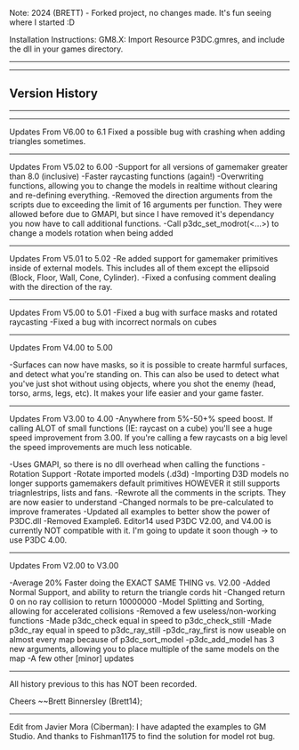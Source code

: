 Note: 2024 (BRETT) - Forked project, no changes made. It's fun seeing where I started :D

Installation Instructions:
GM8.X:
Import Resource P3DC.gmres, and include the dll in your games directory.

-------------------------------------------
-------------------------------------------
Version History
-------------------------------------------
-------------------------------------------


-------------------------------------------
Updates From V6.00 to 6.1
Fixed a possible bug with crashing when adding triangles sometimes.


-------------------------------------------
Updates From V5.02 to 6.00
-Support for all versions of gamemaker greater than 8.0 (inclusive)
-Faster raycasting functions (again!)
-Overwriting functions, allowing you to change the models in realtime without clearing and re-defining everything.
-Removed the direction arguments from the scripts due to exceeding the limit of 16 arguments per function. They were allowed before due to GMAPI, but since I have removed it's dependancy you now have to call additional functions.
-Call p3dc_set_modrot(<...>) to change a models rotation when being added


-------------------------------------------

Updates From V5.01 to 5.02
-Re added support for gamemaker primitives inside of external models. This includes all of them except the ellipsoid (Block, Floor, Wall, Cone, Cylinder).
-Fixed a confusing comment dealing with the direction of the ray.

-------------------------------------------

Updates From V5.00 to 5.01
-Fixed a bug with surface masks and rotated raycasting
-Fixed a bug with incorrect normals on cubes

-------------------------------------------

Updates From V4.00 to 5.00

-Surfaces can now have masks, so it is possible to create harmful surfaces, and detect what you're standing on. This can also be used to detect what you've just shot without using objects, where you shot the enemy (head, torso, arms, legs, etc). It makes your life easier and your game faster.

-------------------------------------------

Updates From V3.00 to 4.00
-Anywhere from 5%-50+% speed boost. If calling ALOT of small functions (IE: raycast on a cube) you'll see a huge speed improvement from 3.00. If you're calling a few raycasts on a big level the speed improvements are much less noticable.

-Uses GMAPI, so there is no dll overhead when calling the functions
-Rotation Support
-Rotate imported models (.d3d)
-Importing D3D models no longer supports gamemakers default primitives HOWEVER it still supports triagnlestrips, lists and fans.
-Rewrote all the comments in the scripts. They are now easier to understand
-Changed normals to be pre-calculated to improve framerates
-Updated all examples to better show the power of P3DC.dll
-Removed Example6. Editor14 used P3DC V2.00, and V4.00 is currently NOT compatible
with it. I'm going to update it soon though -> to use P3DC 4.00.

-------------------------------------------
Updates From V2.00 to V3.00

-Average 20% Faster doing the EXACT SAME THING vs. V2.00
-Added Normal Support, and ability to return the triangle cords hit
-Changed return 0 on no ray collision to return 10000000
-Model Splitting and Sorting, allowing for accelerated collisions
-Removed a few useless/non-working functions
-Made p3dc_check equal in speed to p3dc_check_still
-Made p3dc_ray equal in speed to p3dc_ray_still
-p3dc_ray_first is now useable on almost every map because of p3dc_sort_model
-p3dc_add_model has 3 new arguments, allowing you to place multiple of the same models on the map
-A few other [minor] updates


-------------------------------------------

All history previous to this has NOT been recorded.


Cheers
~~Brett Binnersley (Brett14);

--------------------- 
Edit from Javier Mora (Ciberman): 
I have adapted the examples to GM Studio. And thanks to Fishman1175 to find the solution for model rot bug.
